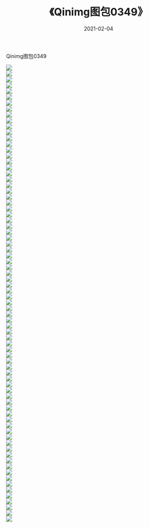 ﻿---
layout: post
title:  《Qinimg图包0349》
date:   2021-02-04
img: http://imgx.orgx.ga/Qinimg图包/Qinimg图包0349/000.jpg
categories: [美女, 清纯, 唯美]
---

Qinimg图包0349

 ![](http://imgx.orgx.ga/Qinimg图包/Qinimg图包0349/001.jpg) <br>![](http://imgx.orgx.ga/Qinimg图包/Qinimg图包0349/002.jpg) <br>![](http://imgx.orgx.ga/Qinimg图包/Qinimg图包0349/003.jpg) <br>![](http://imgx.orgx.ga/Qinimg图包/Qinimg图包0349/004.jpg) <br>![](http://imgx.orgx.ga/Qinimg图包/Qinimg图包0349/005.jpg) <br>![](http://imgx.orgx.ga/Qinimg图包/Qinimg图包0349/006.jpg) <br>![](http://imgx.orgx.ga/Qinimg图包/Qinimg图包0349/007.jpg) <br>![](http://imgx.orgx.ga/Qinimg图包/Qinimg图包0349/008.jpg) <br>![](http://imgx.orgx.ga/Qinimg图包/Qinimg图包0349/009.jpg) <br>![](http://imgx.orgx.ga/Qinimg图包/Qinimg图包0349/010.jpg) <br>![](http://imgx.orgx.ga/Qinimg图包/Qinimg图包0349/011.jpg) <br>![](http://imgx.orgx.ga/Qinimg图包/Qinimg图包0349/012.jpg) <br>![](http://imgx.orgx.ga/Qinimg图包/Qinimg图包0349/013.jpg) <br>![](http://imgx.orgx.ga/Qinimg图包/Qinimg图包0349/014.jpg) <br>![](http://imgx.orgx.ga/Qinimg图包/Qinimg图包0349/015.jpg) <br>![](http://imgx.orgx.ga/Qinimg图包/Qinimg图包0349/016.jpg) <br>![](http://imgx.orgx.ga/Qinimg图包/Qinimg图包0349/017.jpg) <br>![](http://imgx.orgx.ga/Qinimg图包/Qinimg图包0349/018.jpg) <br>![](http://imgx.orgx.ga/Qinimg图包/Qinimg图包0349/019.jpg) <br>![](http://imgx.orgx.ga/Qinimg图包/Qinimg图包0349/020.jpg) <br>![](http://imgx.orgx.ga/Qinimg图包/Qinimg图包0349/021.jpg) <br>![](http://imgx.orgx.ga/Qinimg图包/Qinimg图包0349/022.jpg) <br>![](http://imgx.orgx.ga/Qinimg图包/Qinimg图包0349/023.jpg) <br>![](http://imgx.orgx.ga/Qinimg图包/Qinimg图包0349/024.jpg) <br>![](http://imgx.orgx.ga/Qinimg图包/Qinimg图包0349/025.jpg) <br>![](http://imgx.orgx.ga/Qinimg图包/Qinimg图包0349/026.jpg) <br>![](http://imgx.orgx.ga/Qinimg图包/Qinimg图包0349/027.jpg) <br>![](http://imgx.orgx.ga/Qinimg图包/Qinimg图包0349/028.jpg) <br>![](http://imgx.orgx.ga/Qinimg图包/Qinimg图包0349/029.jpg) <br>![](http://imgx.orgx.ga/Qinimg图包/Qinimg图包0349/030.jpg) <br>![](http://imgx.orgx.ga/Qinimg图包/Qinimg图包0349/031.jpg) <br>![](http://imgx.orgx.ga/Qinimg图包/Qinimg图包0349/032.jpg) <br>![](http://imgx.orgx.ga/Qinimg图包/Qinimg图包0349/033.jpg) <br>![](http://imgx.orgx.ga/Qinimg图包/Qinimg图包0349/034.jpg) <br>![](http://imgx.orgx.ga/Qinimg图包/Qinimg图包0349/035.jpg) <br>![](http://imgx.orgx.ga/Qinimg图包/Qinimg图包0349/036.jpg) <br>![](http://imgx.orgx.ga/Qinimg图包/Qinimg图包0349/037.jpg) <br>![](http://imgx.orgx.ga/Qinimg图包/Qinimg图包0349/038.jpg) <br>![](http://imgx.orgx.ga/Qinimg图包/Qinimg图包0349/039.jpg) <br>![](http://imgx.orgx.ga/Qinimg图包/Qinimg图包0349/040.jpg) <br>![](http://imgx.orgx.ga/Qinimg图包/Qinimg图包0349/041.jpg) <br>![](http://imgx.orgx.ga/Qinimg图包/Qinimg图包0349/042.jpg) <br>![](http://imgx.orgx.ga/Qinimg图包/Qinimg图包0349/043.jpg) <br>![](http://imgx.orgx.ga/Qinimg图包/Qinimg图包0349/044.jpg) <br>![](http://imgx.orgx.ga/Qinimg图包/Qinimg图包0349/045.jpg) <br>![](http://imgx.orgx.ga/Qinimg图包/Qinimg图包0349/046.jpg) <br>![](http://imgx.orgx.ga/Qinimg图包/Qinimg图包0349/047.jpg) <br>![](http://imgx.orgx.ga/Qinimg图包/Qinimg图包0349/048.jpg) <br>![](http://imgx.orgx.ga/Qinimg图包/Qinimg图包0349/049.jpg) <br>![](http://imgx.orgx.ga/Qinimg图包/Qinimg图包0349/050.jpg) <br>![](http://imgx.orgx.ga/Qinimg图包/Qinimg图包0349/051.jpg) <br>![](http://imgx.orgx.ga/Qinimg图包/Qinimg图包0349/052.jpg) <br>![](http://imgx.orgx.ga/Qinimg图包/Qinimg图包0349/053.jpg) <br>![](http://imgx.orgx.ga/Qinimg图包/Qinimg图包0349/054.jpg) <br>![](http://imgx.orgx.ga/Qinimg图包/Qinimg图包0349/055.jpg) <br>![](http://imgx.orgx.ga/Qinimg图包/Qinimg图包0349/056.jpg) <br>![](http://imgx.orgx.ga/Qinimg图包/Qinimg图包0349/057.jpg) <br>![](http://imgx.orgx.ga/Qinimg图包/Qinimg图包0349/058.jpg) <br>![](http://imgx.orgx.ga/Qinimg图包/Qinimg图包0349/059.jpg) <br>![](http://imgx.orgx.ga/Qinimg图包/Qinimg图包0349/060.jpg) <br>![](http://imgx.orgx.ga/Qinimg图包/Qinimg图包0349/061.jpg) <br>![](http://imgx.orgx.ga/Qinimg图包/Qinimg图包0349/062.jpg) <br>![](http://imgx.orgx.ga/Qinimg图包/Qinimg图包0349/063.jpg) <br>![](http://imgx.orgx.ga/Qinimg图包/Qinimg图包0349/064.jpg) <br>![](http://imgx.orgx.ga/Qinimg图包/Qinimg图包0349/065.jpg) <br>![](http://imgx.orgx.ga/Qinimg图包/Qinimg图包0349/066.jpg) <br>![](http://imgx.orgx.ga/Qinimg图包/Qinimg图包0349/067.jpg) <br>![](http://imgx.orgx.ga/Qinimg图包/Qinimg图包0349/068.jpg) <br>![](http://imgx.orgx.ga/Qinimg图包/Qinimg图包0349/069.jpg) <br>![](http://imgx.orgx.ga/Qinimg图包/Qinimg图包0349/070.jpg) <br>![](http://imgx.orgx.ga/Qinimg图包/Qinimg图包0349/071.jpg) <br>![](http://imgx.orgx.ga/Qinimg图包/Qinimg图包0349/072.jpg) <br>![](http://imgx.orgx.ga/Qinimg图包/Qinimg图包0349/073.jpg) <br>![](http://imgx.orgx.ga/Qinimg图包/Qinimg图包0349/074.jpg) <br>![](http://imgx.orgx.ga/Qinimg图包/Qinimg图包0349/075.jpg) <br>![](http://imgx.orgx.ga/Qinimg图包/Qinimg图包0349/076.jpg) <br>![](http://imgx.orgx.ga/Qinimg图包/Qinimg图包0349/077.jpg) <br>![](http://imgx.orgx.ga/Qinimg图包/Qinimg图包0349/078.jpg) <br>